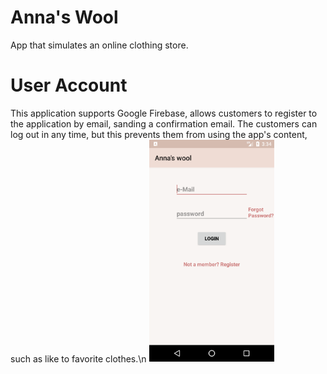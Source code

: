 # Anna's Wool
App that simulates an online clothing store. 

# User Account
This application supports Google Firebase, allows customers to register to the application by email, sanding a confirmation email.
The customers can log out in any time, but this prevents them from using the app's content, such as like to favorite clothes.\n
<img src ="images/Screenshot_1555256070.png" width=200>

